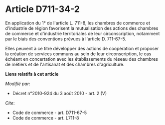 # Article D711-34-2

En application du 1° de l'article L. 711-8, les chambres de commerce et d'industrie de région favorisent la mutualisation des
actions des chambres de commerce et d'industrie territoriales de leur circonscription, notamment par le biais des conventions
prévues à l'article D. 711-67-5. 

Elles peuvent à ce titre développer des actions de coopération et proposer la création de services communs au sein de leur
circonscription, le cas échéant en concertation avec les établissements du réseau des chambres de métiers et de l'artisanat
et des chambres d'agriculture.

**Liens relatifs à cet article**

_Modifié par_:

  - Décret n°2010-924 du 3 août 2010 - art. 2 (V)

_Cite_:

  - Code de commerce - art. D711-67-5
  - Code de commerce - art. L711-8
